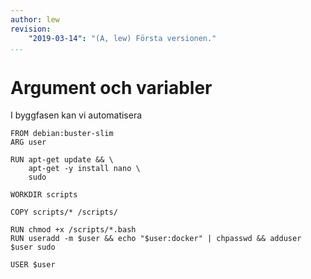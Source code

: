 ```yaml
---
author: lew
revision:
    "2019-03-14": "(A, lew) Första versionen."
...
```

Argument och variabler
=======================

I byggfasen kan vi automatisera 

```
FROM debian:buster-slim
ARG user

RUN apt-get update && \
    apt-get -y install nano \
    sudo

WORKDIR scripts

COPY scripts/* /scripts/

RUN chmod +x /scripts/*.bash
RUN useradd -m $user && echo "$user:docker" | chpasswd && adduser $user sudo

USER $user
```
